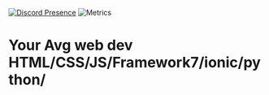 [![Discord Presence](https://lanyard.cnrad.dev/api/779230704222339104)](https://discord.com/users/779230704222339104)
![Metrics](https://metrics.lecoq.io/thedogecraft?template=classic&repositories.forks=true&introduction=1&achievements=1&base=header%2C%20activity%2C%20community%2C%20repositories%2C%20metadata&base.indepth=false&base.hireable=false&base.skip=false&achievements=false&achievements.threshold=X&achievements.secrets=true&achievements.display=detailed&achievements.limit=0&introduction=false&introduction.title=true&config.timezone=America%2FLos_Angeles)

# Your Avg web dev HTML/CSS/JS/Framework7/ionic/python/
